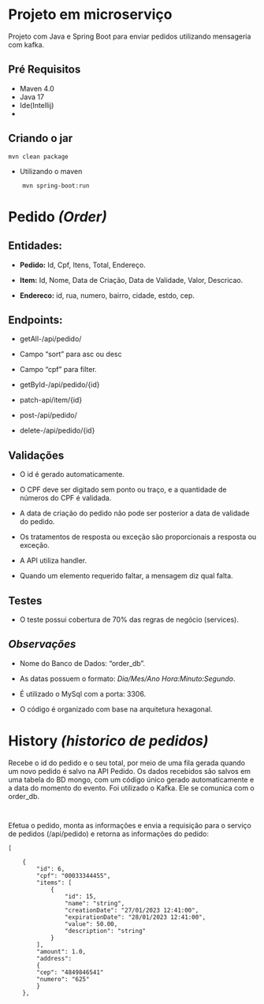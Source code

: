 # Projeto em microserviço


Projeto com Java e Spring Boot para enviar pedidos utilizando mensageria com kafka.




## Pré Requisitos

- Maven 4.0
- Java 17
- Ide(Intellij)
- 


## Criando o jar

    mvn clean package

- Utilizando o maven
```        
    mvn spring-boot:run
```

# Pedido *(Order)*

## Entidades:

-  **Pedido:** Id, Cpf, Itens, Total, Endereço.   

- **Item:** Id, Nome, Data de Criação, Data de Validade, Valor, Descricao.  

- **Endereco:** id, rua, numero, bairro, cidade, estdo, cep.


## Endpoints:

- getAll-/api/pedido/

- Campo “sort” para asc ou desc  

- Campo “cpf” para filter.

- getById-/api/pedido/{id}

- patch-api/item/{id}

- post-/api/pedido/

- delete-/api/pedido/{id}

## Validações

- O id é gerado automaticamente.

- O CPF deve ser digitado sem ponto ou traço, e a quantidade de números do CPF é validada.

- A data de criação do pedido não pode ser posterior a data de validade do pedido.

- Os tratamentos de resposta ou exceção são proporcionais a resposta ou exceção.

- A API utiliza handler.

- Quando um elemento requerido faltar, a mensagem diz qual falta.

## Testes

- O teste possui cobertura de 70% das regras de negócio (services).

## *Observações*

- Nome do Banco de Dados: “order_db”.

- As datas possuem o formato: *Dia/Mes/Ano Hora:Minuto:Segundo*.

- É utilizado o MySql com a porta: 3306.

- O código é organizado com base na arquitetura hexagonal.

##

# History *(historico de pedidos)*

Recebe o id do pedido e o seu total, por meio de uma fila gerada quando um novo pedido é salvo na API Pedido. Os dados recebidos são salvos em uma tabela do BD mongo, com um código único gerado automaticamente e a data do momento do evento. Foi utilizado o Kafka. Ele se comunica com o order_db.

~~~


~~~

Efetua o pedido, monta as informações e envia a requisição para o serviço de pedidos (/api/pedido) e retorna as informações do pedido:

~~~
[
    
    {
        "id": 6,
        "cpf": "00033344455",
        "items": [
            {
                "id": 15,
                "name": "string",
                "creationDate": "27/01/2023 12:41:00",
                "expirationDate": "28/01/2023 12:41:00",
                "value": 50.00,
                "description": "string"
            }
        ],
        "amount": 1.0,
        "address": 
        {
        "cep": "4849846541"
        "numero": "625"
        }
    },
~~~


